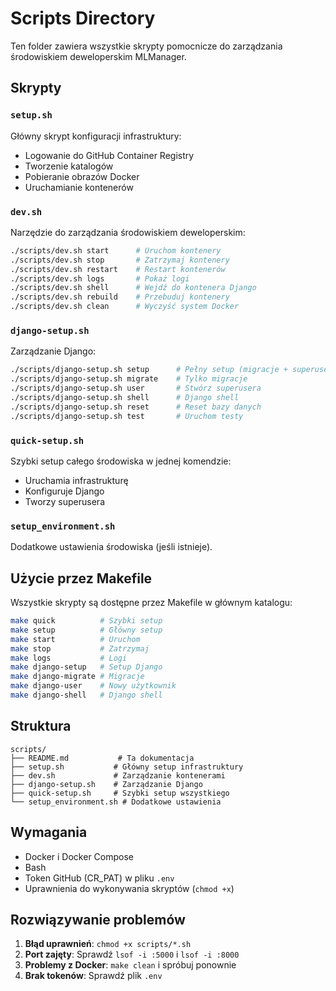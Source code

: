 # Scripts Directory

Ten folder zawiera wszystkie skrypty pomocnicze do zarządzania środowiskiem deweloperskim MLManager.

## Skrypty

### `setup.sh`
Główny skrypt konfiguracji infrastruktury:
- Logowanie do GitHub Container Registry
- Tworzenie katalogów
- Pobieranie obrazów Docker
- Uruchamianie kontenerów

### `dev.sh`
Narzędzie do zarządzania środowiskiem deweloperskim:
```bash
./scripts/dev.sh start      # Uruchom kontenery
./scripts/dev.sh stop       # Zatrzymaj kontenery
./scripts/dev.sh restart    # Restart kontenerów
./scripts/dev.sh logs       # Pokaż logi
./scripts/dev.sh shell      # Wejdź do kontenera Django
./scripts/dev.sh rebuild    # Przebuduj kontenery
./scripts/dev.sh clean      # Wyczyść system Docker
```

### `django-setup.sh`
Zarządzanie Django:
```bash
./scripts/django-setup.sh setup      # Pełny setup (migracje + superuser)
./scripts/django-setup.sh migrate    # Tylko migracje
./scripts/django-setup.sh user       # Stwórz superusera
./scripts/django-setup.sh shell      # Django shell
./scripts/django-setup.sh reset      # Reset bazy danych
./scripts/django-setup.sh test       # Uruchom testy
```

### `quick-setup.sh`
Szybki setup całego środowiska w jednej komendzie:
- Uruchamia infrastrukturę
- Konfiguruje Django
- Tworzy superusera

### `setup_environment.sh`
Dodatkowe ustawienia środowiska (jeśli istnieje).

## Użycie przez Makefile

Wszystkie skrypty są dostępne przez Makefile w głównym katalogu:

```bash
make quick          # Szybki setup
make setup          # Główny setup
make start          # Uruchom
make stop           # Zatrzymaj
make logs           # Logi
make django-setup   # Setup Django
make django-migrate # Migracje
make django-user    # Nowy użytkownik
make django-shell   # Django shell
```

## Struktura

```
scripts/
├── README.md           # Ta dokumentacja
├── setup.sh           # Główny setup infrastruktury
├── dev.sh             # Zarządzanie kontenerami
├── django-setup.sh    # Zarządzanie Django
├── quick-setup.sh     # Szybki setup wszystkiego
└── setup_environment.sh # Dodatkowe ustawienia
```

## Wymagania

- Docker i Docker Compose
- Bash
- Token GitHub (CR_PAT) w pliku `.env`
- Uprawnienia do wykonywania skryptów (`chmod +x`)

## Rozwiązywanie problemów

1. **Błąd uprawnień**: `chmod +x scripts/*.sh`
2. **Port zajęty**: Sprawdź `lsof -i :5000` i `lsof -i :8000`
3. **Problemy z Docker**: `make clean` i spróbuj ponownie
4. **Brak tokenów**: Sprawdź plik `.env`
